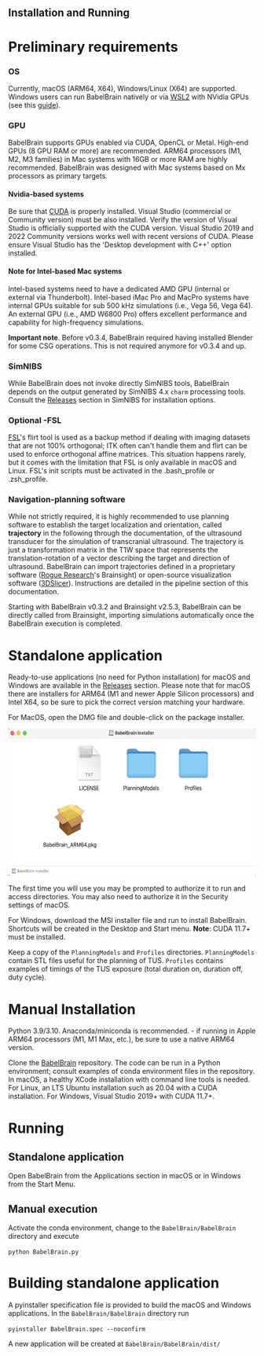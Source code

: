 Installation and Running
----
# Preliminary requirements 
### OS
Currently, macOS (ARM64, X64), Windows/Linux (X64) are supported. Windows users can run BabelBrain natively or via 
<a href="https://learn.microsoft.com/en-us/windows/wsl/install" target="_blank">WSL2</a>
with NVidia GPUs (see this <a href="https://docs.nvidia.com/cuda/wsl-user-guide/index.html" target="_blank">guide</a>). 

### GPU
BabelBrain supports GPUs enabled via CUDA, OpenCL or Metal. High-end GPUs (8 GPU RAM or more) are recommended. ARM64 processors (M1, M2, M3 families) in Mac systems with 16GB or more RAM are highly recommended. BabelBrain was designed with Mac systems based on Mx processors as primary targets. 

#### Nvidia-based systems
Be sure that <a href="https://docs.nvidia.com/cuda/" target="_blank">CUDA</a> is properly installed.  Visual Studio (commercial or Community version) must be also installed. Verify the version of Visual Studio is officially supported with the CUDA version. Visual Studio 2019 and 2022 Community versions works well with recent versions of CUDA.  Please ensure Visual Studio has the 'Desktop development with C++' option installed.


#### Note for Intel-based Mac systems
Intel-based systems need to have a dedicated AMD GPU (internal or external via Thunderbolt). Intel-based iMac Pro and MacPro systems have internal GPUs suitable for sub 500 kHz simulations (i.e., Vega 56, Vega 64). An external GPU (i.e., AMD W6800 Pro) offers excellent performance and capability for high-frequency simulations.

**Important note**. Before v0.3.4, BabelBrain required having installed Blender for some CSG operations. This is not required anymore for v0.3.4 and up.


### SimNIBS
While BabelBrain does not invoke directly SimNIBS tools, BabelBrain depends on the output generated by SimNIBS 4.x `charm` processing tools. Consult the <a href="https://github.com/simnibs/simnibs/releases" target="_blank">Releases</a>
section in SimNIBS for installation options. 

### Optional -FSL
<a href="https://fsl.fmrib.ox.ac.uk/fsl/fslwiki" target="_blank">FSL</a>'s flirt tool is used as a backup method if dealing with imaging datasets that are not 100% orthogonal; ITK often can't handle them and flirt can be used to enforce orthogonal affine matrices. This situation happens rarely, but it comes with the limitation that FSL is only available in macOS and Linux.  FSL's init scripts must be activated in the .bash_profile or .zsh_profile.


### Navigation-planning software
While not strictly required, it is highly recommended to use planning software to establish the target localization and orientation, called **trajectory** in the following through the documentation, of the ultrasound transducer for the simulation of transcranial ultrasound. The trajectory is just a transformation matrix in the T1W space that represents the translation-rotation of a vector describing the target and direction of ultrasound. BabelBrain can import trajectories defined in a proprietary software (<a href="https://www.rogue-research.com/" target="_blank">Rogue Research</a>'s Brainsight) or open-source visualization software (<a href="https://www.slicer.org/" target="_blank">3DSlicer</a>). Instructions are detailed in the pipeline section of this documentation. 

Starting with BabelBrain v0.3.2 and Brainsight v2.5.3, BabelBrain can be directly called from Brainsight, importing simulations automatically once the BabelBrain execution is completed.

# Standalone application
Ready-to-use applications (no need for Python installation) for macOS and Windows are available in the [Releases](https://github.com/ProteusMRIgHIFU/BabelBrain/releases) section. Please note that for macOS there are installers for ARM64 (M1 and newer Apple Silicon processors) and Intel X64, so be sure to pick the correct version matching your hardware. 

For MacOS, open the DMG file and double-click on the package installer. 

<img src="install1.png" height=300px>

The first time you will use you may be prompted to authorize it to run and access directories. You may also need to authorize it in the Security settings of macOS.

For Windows, download the MSI installer file and run to install BabelBrain. Shortcuts will be created in the Desktop and Start menu. **Note**: CUDA 11.7+ must be installed.

Keep a copy of the `PlanningModels` and `Profiles` directories. `PlanningModels` contain STL files useful for the planning of TUS. `Profiles` contains examples of timings of the TUS exposure (total duration on, duration off, duty cycle).

# Manual Installation 
Python 3.9/3.10. Anaconda/miniconda is recommended. - if running in Apple ARM64 processors (M1, M1 Max, etc.), be sure to use a native ARM64 version.

Clone the <a href="https://github.com/ProteusMRIgHIFU/BabelBrain/" target="_blank">BabelBrain</a> repository. The code can be run in a Python environment; consult examples of conda environment files in the repository. In macOS,  a healthy XCode installation with command line tools is needed. For Linux, an LTS Ubuntu installation such as 20.04 with a  CUDA installation. For Windows, Visual Studio 2019+ with CUDA 11.7+.


# Running
## Standalone application
Open BabelBrain from the Applications section in macOS or in Windows from the Start Menu.

## Manual execution
Activate the conda environment, change to the `BabelBrain/BabelBrain` directory and execute

`python BabelBrain.py`

# Building standalone application

A pyinstaller specification file is provided to build the macOS and Windows applications. In the `BabelBrain/BabelBrain` directory run

`pyinstaller BabelBrain.spec --noconfirm` 

A new application will be created at `BabelBrain/BabelBrain/dist/`

